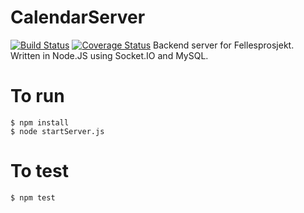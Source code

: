 # CalendarServer
[![Build Status](https://magnum.travis-ci.com/ph3b/CalendarServer.svg?token=aUuxmsxEDUnmWMf9n89Q&branch=master)](https://magnum.travis-ci.com/ph3b/CalendarServer)
[![Coverage Status](https://coveralls.io/repos/ph3b/CalendarServer/badge.svg?branch=master)](https://coveralls.io/r/ph3b/CalendarServer?branch=master)
Backend server for Fellesprosjekt. 
Written in Node.JS using Socket.IO and MySQL.

# To run
    $ npm install
    $ node startServer.js


# To test
    $ npm test
